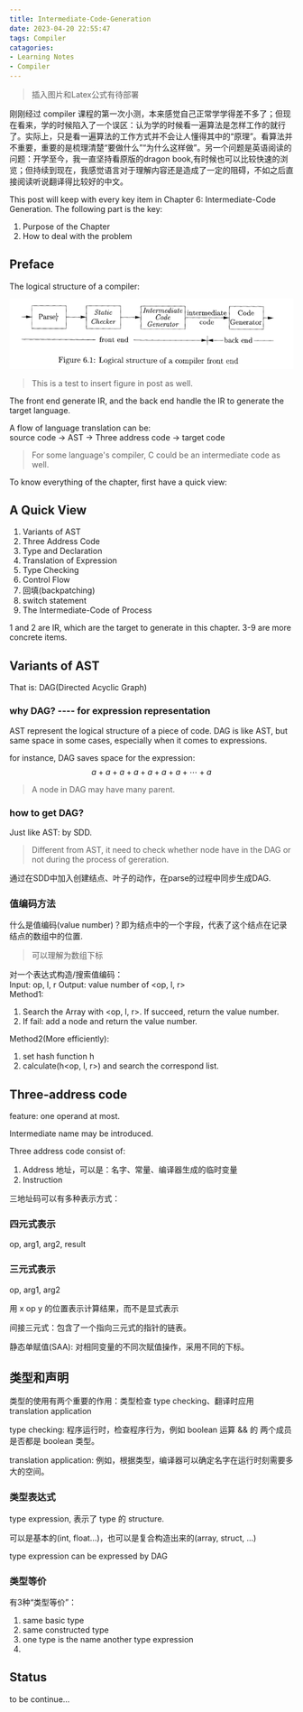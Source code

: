 ```yaml
---
title: Intermediate-Code-Generation
date: 2023-04-20 22:55:47
tags: Compiler
catagories:
- Learning Notes
- Compiler
---
```

>  插入图片和Latex公式有待部署

刚刚经过 compiler 课程的第一次小测，本来感觉自己正常学学得差不多了；但现在看来，学的时候陷入了一个误区：认为学的时候看一遍算法是怎样工作的就行了。实际上，只是看一遍算法的工作方式并不会让人懂得其中的“原理”。看算法并不重要，重要的是梳理清楚“要做什么”“为什么这样做”。另一个问题是英语阅读的问题：开学至今，我一直坚持看原版的dragon book,有时候也可以比较快速的浏览；但持续到现在，我感觉语言对于理解内容还是造成了一定的阻碍，不如之后直接阅读听说翻译得比较好的中文。

This post will keep with every key item in Chapter 6: Intermediate-Code Generation. The following part is the key:

1. Purpose of the Chapter
2. How to deal with the problem

## Preface

The logical structure of a compiler:

![插入图片功能还没有部署完毕](./Intermediate-Code-Generation/Screenshot%202023-04-20%20232133.png)

> This is a test to insert figure in post as well.

The front end generate IR, and the back end handle the IR to generate the target language.

A flow of language translation can be:   
source code -> AST -> Three address code -> target code

> For some language's compiler, C could be an intermediate code as well.

To know everything of the chapter, first have a quick view:

## A Quick View

1. Variants of AST
2. Three Address Code
3. Type and Declaration
4. Translation of Expression
5. Type Checking
6. Control Flow
7. 回填(backpatching)
8. switch statement
9. The Intermediate-Code of Process

1 and 2 are IR, which are the target to generate in this chapter. 3-9 are more concrete items.

## Variants of AST

That is: DAG(Directed Acyclic Graph)

### why DAG? ---- for expression representation
AST represent the logical structure of a piece of code. DAG is like AST, but same space in some cases, especially when it comes to expressions.

for instance, DAG saves space for the expression:
$$a+a+a+a+a+a+a+\cdots+a$$
> A node in DAG may have many parent.

### how to get DAG?
Just like AST: by SDD.
> Different from AST, it need to check whether node have in the DAG or not during the process of gereration.

通过在SDD中加入创建结点、叶子的动作，在parse的过程中同步生成DAG.

### 值编码方法
什么是值编码(value number)？即为结点中的一个字段，代表了这个结点在记录结点的数组中的位置.
> 可以理解为数组下标

对一个表达式构造/搜索值编码：  
Input: op, l, r
Output: value number of <op, l, r>   
Method1:
1. Search the Array with <op, l, r>. If succeed, return the value number.  
2. If fail: add a node and return the value number.

Method2(More efficiently):
1. set hash function h
2. calculate(h<op, l, r>) and search the correspond list.

## Three-address code

feature: one operand at most.

Intermediate name may be introduced.

Three address code consist of:  
1. Address 地址，可以是：名字、常量、编译器生成的临时变量
2. Instruction 

三地址码可以有多种表示方式：

### 四元式表示

op, arg1, arg2, result

### 三元式表示

op, arg1, arg2

用 x op y 的位置表示计算结果，而不是显式表示

间接三元式：包含了一个指向三元式的指针的链表。

静态单赋值(SAA): 对相同变量的不同次赋值操作，采用不同的下标。

## 类型和声明

类型的使用有两个重要的作用：类型检查 type checking、翻译时应用 translation application

type checking: 程序运行时，检查程序行为，例如 boolean 运算 && 的 两个成员是否都是 boolean 类型。

translation application: 例如，根据类型，编译器可以确定名字在运行时刻需要多大的空间。

### 类型表达式

type expression, 表示了 type 的 structure.

可以是基本的(int, float...)，也可以是复合构造出来的(array, struct, ...)

type expression can be expressed by DAG

### 类型等价

有3种“类型等价”：
1. same basic type
2. same constructed type
3. one type is the name another type expression
4. 
## Status

to be continue...


